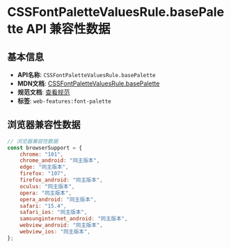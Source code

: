 # CSSFontPaletteValuesRule.basePalette API 兼容性数据

## 基本信息

- **API名称**: `CSSFontPaletteValuesRule.basePalette`
- **MDN文档**: [CSSFontPaletteValuesRule.basePalette](https://developer.mozilla.org/docs/Web/API/CSSFontPaletteValuesRule/basePalette)
- **规范文档**: [查看规范](https://drafts.csswg.org/css-fonts/#dom-cssfontpalettevaluesrule-basepalette)
- **标签**: `web-features:font-palette`

## 浏览器兼容性数据

```javascript
// 浏览器兼容性数据
const browserSupport = {
    chrome: "101",
    chrome_android: "同主版本",
    edge: "同主版本",
    firefox: "107",
    firefox_android: "同主版本",
    oculus: "同主版本",
    opera: "同主版本",
    opera_android: "同主版本",
    safari: "15.4",
    safari_ios: "同主版本",
    samsunginternet_android: "同主版本",
    webview_android: "同主版本",
    webview_ios: "同主版本",
};

```

